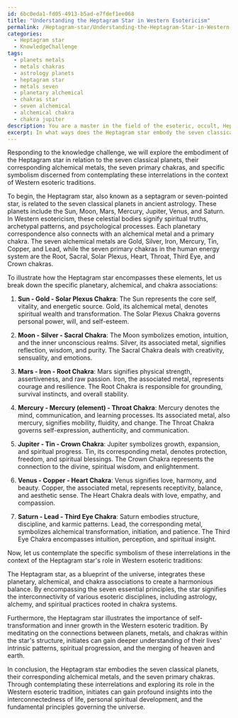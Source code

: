 ```yaml
---
id: 6bc0eda1-fd05-4913-b5ad-e7fdef1ee068
title: "Understanding the Heptagram Star in Western Esotericism"
permalink: /Heptagram-star/Understanding-the-Heptagram-Star-in-Western-Esotericism/
categories:
  - Heptagram star
  - KnowledgeChallenge
tags:
  - planets metals
  - metals chakras
  - astrology planets
  - heptagram star
  - metals seven
  - planetary alchemical
  - chakras star
  - seven alchemical
  - alchemical chakra
  - chakra jupiter
description: You are a master in the field of the esoteric, occult, Heptagram star and Education. You are a writer of tests, challenges, textbooks and deep knowledge on Heptagram star for initiates and students to gain deep insights and understanding from. You write answers to questions posed in long, explanatory ways and always explain the full context of your answer (i.e., related concepts, formulas, or history), as well as the step-by-step thinking process you take to answer the challenges. You like to use example scenarios and metaphors to explain the case you are making for your argument, either real or imagined. Summarize the key themes, ideas, and conclusions at the end.
excerpt: In what ways does the Heptagram star embody the seven classical planets, their corresponding alchemical metals, and seven primary chakras, and what specific symbolism can be discerned from contemplating these interrelations when exploring its role in Western esoteric traditions?
---
```

Responding to the knowledge challenge, we will explore the embodiment of the Heptagram star in relation to the seven classical planets, their corresponding alchemical metals, the seven primary chakras, and specific symbolism discerned from contemplating these interrelations in the context of Western esoteric traditions.

To begin, the Heptagram star, also known as a septagram or seven-pointed star, is related to the seven classical planets in ancient astrology. These planets include the Sun, Moon, Mars, Mercury, Jupiter, Venus, and Saturn. In Western esotericism, these celestial bodies signify spiritual truths, archetypal patterns, and psychological processes. Each planetary correspondence also connects with an alchemical metal and a primary chakra. The seven alchemical metals are Gold, Silver, Iron, Mercury, Tin, Copper, and Lead, while the seven primary chakras in the human energy system are the Root, Sacral, Solar Plexus, Heart, Throat, Third Eye, and Crown chakras.

To illustrate how the Heptagram star encompasses these elements, let us break down the specific planetary, alchemical, and chakra associations:

1. ****Sun - Gold - Solar Plexus Chakra****: The Sun represents the core self, vitality, and energetic source. Gold, its alchemical metal, denotes spiritual wealth and transformation. The Solar Plexus Chakra governs personal power, will, and self-esteem.

2. ****Moon - Silver - Sacral Chakra****: The Moon symbolizes emotion, intuition, and the inner unconscious realms. Silver, its associated metal, signifies reflection, wisdom, and purity. The Sacral Chakra deals with creativity, sensuality, and emotions.

3. ****Mars - Iron - Root Chakra****: Mars signifies physical strength, assertiveness, and raw passion. Iron, the associated metal, represents courage and resilience. The Root Chakra is responsible for grounding, survival instincts, and overall stability.

4. ****Mercury - Mercury (element) - Throat Chakra****: Mercury denotes the mind, communication, and learning processes. Its associated metal, also mercury, signifies mobility, fluidity, and change. The Throat Chakra governs self-expression, authenticity, and communication.

5. ****Jupiter - Tin - Crown Chakra****: Jupiter symbolizes growth, expansion, and spiritual progress. Tin, its corresponding metal, denotes protection, freedom, and spiritual blessings. The Crown Chakra represents the connection to the divine, spiritual wisdom, and enlightenment.

6. ****Venus - Copper - Heart Chakra****: Venus signifies love, harmony, and beauty. Copper, the associated metal, represents receptivity, balance, and aesthetic sense. The Heart Chakra deals with love, empathy, and compassion.

7. ****Saturn - Lead - Third Eye Chakra****: Saturn embodies structure, discipline, and karmic patterns. Lead, the corresponding metal, symbolizes alchemical transformation, initiation, and patience. The Third Eye Chakra encompasses intuition, perception, and spiritual insight.

Now, let us contemplate the specific symbolism of these interrelations in the context of the Heptagram star's role in Western esoteric traditions:

The Heptagram star, as a blueprint of the universe, integrates these planetary, alchemical, and chakra associations to create a harmonious balance. By encompassing the seven essential principles, the star signifies the interconnectivity of various esoteric disciplines, including astrology, alchemy, and spiritual practices rooted in chakra systems.

Furthermore, the Heptagram star illustrates the importance of self-transformation and inner growth in the Western esoteric tradition. By meditating on the connections between planets, metals, and chakras within the star's structure, initiates can gain deeper understanding of their lives' intrinsic patterns, spiritual progression, and the merging of heaven and earth.

In conclusion, the Heptagram star embodies the seven classical planets, their corresponding alchemical metals, and the seven primary chakras. Through contemplating these interrelations and exploring its role in the Western esoteric tradition, initiates can gain profound insights into the interconnectedness of life, personal spiritual development, and the fundamental principles governing the universe.
